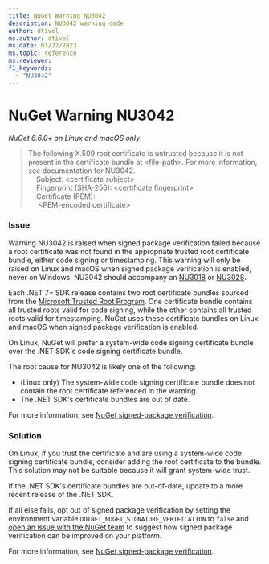 ```yaml
---
title: NuGet Warning NU3042
description: NU3042 warning code
author: dtivel
ms.author: dtivel
ms.date: 03/22/2023
ms.topic: reference
ms.reviewer: 
f1_keywords: 
  - "NU3042"
---
```


# NuGet Warning NU3042

*NuGet 6.6.0+ on Linux and macOS only*

> The following X.509 root certificate is untrusted because it is not present in the certificate bundle at &lt;file-path&gt;.  For more information, see documentation for NU3042.<br/>
>&nbsp;&nbsp;&nbsp;&nbsp;Subject:  &lt;certificate subject&gt;<br/>
>&nbsp;&nbsp;&nbsp;&nbsp;Fingerprint (SHA-256):  &lt;certificate fingerprint&gt;<br/>
>&nbsp;&nbsp;&nbsp;&nbsp;Certificate (PEM):<br/>
>&nbsp;&nbsp;&nbsp;&nbsp; &lt;PEM-encoded certificate&gt;

### Issue
Warning NU3042 is raised when signed package verification failed because a root certificate was not found in the appropriate trusted root certificate bundle, either code signing or timestamping.  This warning will only be raised on Linux and macOS when signed package verification is enabled, never on Windows.  NU3042 should accompany an [NU3018](NU3018.md) or [NU3028](NU3028.md).

Each .NET 7+ SDK release contains two root certificate bundles sourced from the [Microsoft Trusted Root Program](https://aka.ms/RootCert).  One certificate bundle contains all trusted roots valid for code signing, while the other contains all trusted roots valid for timestamping.  NuGet uses these certificate bundles on Linux and macOS when signed package verification is enabled.

On Linux, NuGet will prefer a system-wide code signing certificate bundle over the .NET SDK's code signing certificate bundle.

The root cause for NU3042 is likely one of the following:

* (Linux only) The system-wide code signing certificate bundle does not contain the root certificate referenced in the warning.
* The .NET SDK's certificate bundles are out of date.

For more information, see [NuGet signed-package verification](/dotnet/core/tools/nuget-signed-package-verification).

### Solution
On Linux, if you trust the certificate and are using a system-wide code signing certificate bundle, consider adding the root certificate to the bundle.  This solution may not be suitable because it will grant system-wide trust.

If the .NET SDK's certificate bundles are out-of-date, update to a more recent release of the .NET SDK.

If all else fails, opt out of signed package verification by setting the environment variable `DOTNET_NUGET_SIGNATURE_VERIFICATION` to `false` and [open an issue with the NuGet team](https://github.com/NuGet/Home/issues) to suggest how signed package verification can be improved on your platform.

For more information, see [NuGet signed-package verification](/dotnet/core/tools/nuget-signed-package-verification).